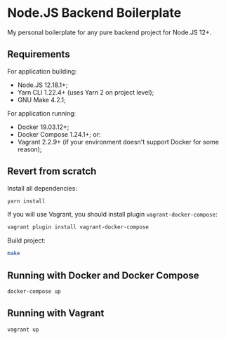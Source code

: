# Node.JS Backend Boilerplate

My personal boilerplate for any pure backend project for Node.JS 12+.

## Requirements

For application building:
* Node.JS 12.18.1+;
* Yarn CLI 1.22.4+ (uses Yarn 2 on project level);
* GNU Make 4.2.1;

For application running:
* Docker 19.03.12+;
* Docker Compose 1.24.1+;
or:
* Vagrant 2.2.9+ (if your environment doesn't support Docker for some reason);

## Revert from scratch

Install all dependencies:
```bash
yarn install
```

If you will use Vagrant, you should install plugin `vagrant-docker-compose`:
```bash
vagrant plugin install vagrant-docker-compose
```

Build project:
```bash
make
```

## Running with Docker and Docker Compose

```bash
docker-compose up
```

## Running with Vagrant

```bash
vagrant up
```
